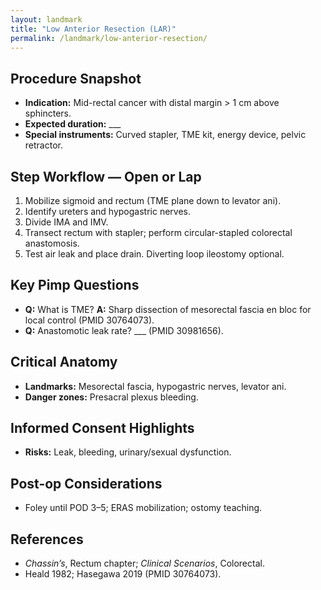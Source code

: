 ```yaml
---
layout: landmark
title: "Low Anterior Resection (LAR)"
permalink: /landmark/low-anterior-resection/
---
```


## Procedure Snapshot
- **Indication:** Mid-rectal cancer with distal margin > 1 cm above sphincters.  
- **Expected duration:** ___  
- **Special instruments:** Curved stapler, TME kit, energy device, pelvic retractor.

## Step Workflow — Open or Lap
1. Mobilize sigmoid and rectum (TME plane down to levator ani).  
2. Identify ureters and hypogastric nerves.  
3. Divide IMA and IMV.  
4. Transect rectum with stapler; perform circular-stapled colorectal anastomosis.  
5. Test air leak and place drain. Diverting loop ileostomy optional.  

## Key Pimp Questions
- **Q:** What is TME?   **A:** Sharp dissection of mesorectal fascia en bloc for local control (PMID 30764073).  
- **Q:** Anastomotic leak rate?   ___ (PMID 30981656).

## Critical Anatomy
- **Landmarks:** Mesorectal fascia, hypogastric nerves, levator ani.  
- **Danger zones:** Presacral plexus bleeding.

## Informed Consent Highlights
- **Risks:** Leak, bleeding, urinary/sexual dysfunction.

## Post-op Considerations
- Foley until POD 3–5; ERAS mobilization; ostomy teaching.

## References
- *Chassin’s*, Rectum chapter; *Clinical Scenarios*, Colorectal.  
- Heald 1982; Hasegawa 2019 (PMID 30764073).
